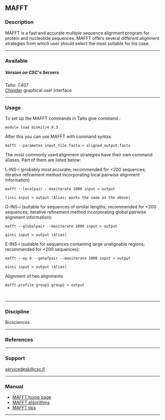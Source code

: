 ## MAFFT

### Description

MAFFT is a fast and accurate multiple sequence alignment program for
protein and nucleotide sequences. MAFFT offers several different
alignment strategies from which user should select the most suitable for
his case.

------------------------------------------------------------------------

### Available

##### Version on CSC's Servers

Taito: 7.407  
[Chipster] graphical user interface

------------------------------------------------------------------------

### Usage

To set up the MAFFT commands in Taito give command :

    module load biokit/4.9.3

After this you can use MAFFT with command syntax:

    mafft --parametes input_file.fasta > aligned_output.fasta

The most commonly used alignment strategies have their own command
aliases. Part of them are listed below:

L-INS-i (probably most accurate; recommended for &lt;200 sequences;
iterative refinement method incorporating local pairwise alignment
information)

    mafft --localpair --maxiterate 1000 input > output

    linsi input > output (Alias; works the same as the above) 

G-INS-i (suitable for sequences of similar lengths; recommended for
&lt;200 sequences; iterative refinement method incorporating global
pairwise alignment information):

    mafft --globalpair --maxiterate 1000 input > output

    ginsi input > output (Alias)

E-INS-i (suitable for sequences containing large unalignable regions;
recommended for &lt;200 sequences):

    mafft --ep 0 --genafpair --maxiterate 1000 input > output

    einsi input > output (Alias)

Alignment of two alignments

    mafft-profile group1 group2 > output

 

------------------------------------------------------------------------

### Discipline

Biosciences  

------------------------------------------------------------------------

### References

------------------------------------------------------------------------

### Support

servicedesk@csc.fi

------------------------------------------------------------------------

### Manual

-   [MAFFT home page]
-   [MAFFT algorithms]
-   [MAFFT tips]

------------------------------------------------------------------------

  [Chipster]: http://chipster.csc.fi/
  [MAFFT home page]: http://mafft.cbrc.jp/alignment/software/index.html
  [MAFFT algorithms]: http://mafft.cbrc.jp/alignment/software/algorithms/algorithms.html
  [MAFFT tips]: http://mafft.cbrc.jp/alignment/software/tips.html
